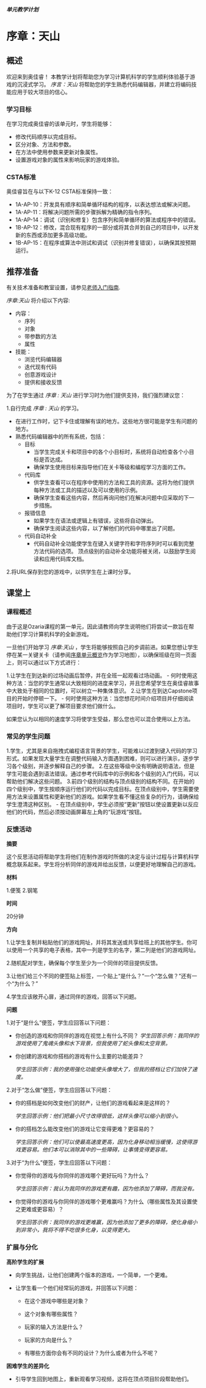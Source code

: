 ##### 单元教学计划
# 序章：天山

## 概述

欢迎来到奥佳睿！ 本教学计划将帮助您为学习计算机科学的学生顺利体验基于游戏的沉浸式学习。
 _序言：天山_    将帮助您的学生熟悉代码编辑器，并建立将编码技能应用于较大项目的信心。

### 学习目标

在学习完成奥佳睿的该单元时，学生将能够：

- 修改代码顺序以完成目标。
- 区分对象、方法和参数。
- 在方法中使用参数来更新对象属性。
- 设置游戏对象的属性来影响玩家的游戏体验。

### CSTA标准

奥佳睿旨在与以下K-12 CSTA标准保持一致：

- 1A-AP-10：开发具有顺序和简单循环结构的程序，以表达想法或解决问题。
- 1A-AP-11：将解决问题所需的步骤拆解为精确的指令序列。
- 1A-AP-14：调试（识别和修复）包含序列和简单循环的算法或程序中的错误。
- 1B-AP-12：修改，混合现有程序的一部分或将其合并到自己的项目中，以开发新的东西或添加更多高级功能。
- 1B-AP-15：在程序或算法中测试和调试（识别并修复错误），以确保其按预期运行。

## 推荐准备

有关技术准备和教室设置，请参见[老师入门指南](/teachers/resources/getting-started-zh-HANS).

_序章:天山_ 将介绍以下内容:

   - 内容：
       - 序列
       - 对象
       - 带参数的方法
       - 属性
   - 技能：
       - 浏览代码编辑器
       - 迭代现有代码
       - 创意游戏设计
       - 提供和接收反馈

为了在学生通过  _序章 : 天山_ 进行学习时为他们提供支持，我们强烈建议您：

1.自行完成  _序章 : 天山_ 的学习。
   - 在进行工作时，记下卡住或理解有误的地方。这些地方很可能是学生有问题的地方。
   - 熟悉代码编辑器中的所有系统，包括：
        - 目标
            - 当学生完成关卡和项目中的各个小目标时，系统将自动检查各个小目标是否达成。
            - 确保学生使用目标来指导他们在关卡等级和编程学习方面的工作。
        - 代码库
            - 供学生查看可以在程序中使用的方法和工具的资源。这将为他们提供每种方法或工具的描述以及可以使用的示例。
            - 确保学生查看这些内容，然后再询问他们在解决问题中应采取的下一步措施。
        - 报错信息
            -  如果学生在语法或逻辑上有错误，这些将自动弹出。
            -  确保学生阅读这些内容，以了解他们的代码中哪里出了问题。
        - 代码自动补全
            - 代码自动补全功能使学生在键入关键字符和字符序列时可以看到完整方法代码的选项。 顶点级别的自动补全功能将被关闭，以鼓励学生阅读和应用代码库文档。

2.将URL保存到您的游戏中，以供学生在上课时分享。

## 课堂上

### 课程概述

由于这是Ozaria课程的第一单元，因此请教师向学生说明他们将尝试一款旨在帮助他们学习计算机科学的全新游戏。

一旦他们开始学习  _序章:天山_ ，学生将能够按照自己的步调前进。如果您想让学生停在某一关键关卡（请参阅[序章单元概览](/teachers/resources/1fhUnitOverview-zh-HANS)作为学习地图），以确保班级在同一页面上，则可以通过以下方式进行：

1.让学生在到达新的过场动画后暂停，并在全班一起观看过场动画。
    - 何时使用这种方法：当您的学生通常以大致相同的进度来学习，并且您希望学生在奥佳睿故事中大致处于相同的位置时，可以树立一种集体意识。
2.让学生在到达Capstone项目的开始时停顿一下。
    - 何时使用这种方法：当您想花时间介绍项目并仔细阅读项目时，学生可以更了解项目要求他们做什么。

如果您认为以相同的速度学习将使学生受益，那么您也可以混合使用以上方法。

### 常见的学生问题

1.学生，尤其是来自拖拽式编程语言背景的学生，可能难以过渡到键入代码的学习形式。如果发现大量学生在调整代码输入方面遇到困难，则可以进行演示，逐步学习各个级别，并逐步解释自己的步骤。
2.在这些等级中没有明确说明语法，但是学生可能会遇到语法错误。通过参考代码库中的示例和各个级别的入门代码，可以帮助他们解决这些问题。
3.前四个级别的结构与顶点级别的结构不同。在开始的四个级别中，学生按顺序运行他们的代码以完成目标。在顶点级别中，学生需要使用方法来设置属性和更新他们的游戏。如果学生看不懂这些复杂的行为，请确保给学生澄清这种区别。
    - 在顶点级别中，学生必须按“更新”按钮以使设置更新以反应他们的代码，然后必须按动画屏幕左上角的“玩游戏”按钮。

### 反馈活动

**摘要**

这个反思活动将帮助学生将他们在制作游戏时所做的决定与设计过程与计算机科学概念联系起来。学生将分析同伴的游戏并给出反馈，以便更好地理解自己的游戏。

**材料**

1.便笺
2.钢笔

**时间**

20分钟

**方向**

1.让学生复制并粘贴他们的游戏网址，并将其发送或共享给班上的其他学生。你可以使用一个共享的电子表格，其中一列是学生的名字，第二列是他们的游戏网址。

2.随机配对学生，确保每个学生至少为一个同伴的项目提供反馈。

3.让他们给三个不同的便签贴上标签，一个贴上“是什么？”一个“怎么做？”还有一个“为什么？”

4.学生应该敞开心扉，通过同伴的游戏，回答以下问题。

**问题**

1.对于“是什么”便签，学生应回答以下问题：

- 你创造的游戏和你同伴的游戏在视觉上有什么不同？
        _学生回答示例：我同伴的游戏使用了鬼魂头像和水下背景，但我使用了蛇头像和太空背景。_

- 你创建的游戏和你搭档的游戏有什么主要的功能差异？

	_学生回答示例：我的使用强化功能使头像增大了，但我的搭档让它们加快了速度。_

2.对于“怎么做”便签，学生应回答以下问题：

- 你的搭档是如何改变他们的财产，让他们的游戏看起来是这样的？

	_学生回答示例：他们把最小尺寸改得很低，这样头像可以缩小到很小。_

- 你的搭档怎么能改变他们的游戏让它变得更难？更容易的？

	_学生回答示例：他们可以使最高速度更高，因为化身移动相当缓慢，这使得游戏更容易。他们本可以消除其中的一些障碍，让事情变得更容易。_

3.对于“为什么”便签，学生应回答以下问题：

- 你觉得你的游戏与你同伴的游戏哪个更好玩吗？为什么？

	_学生回答示例：我认为我同伴的游戏更有趣，因为他添加了障碍，而我没有。_

- 你觉得你的游戏与你同伴的游戏哪个更难赢吗？为什么（哪些属性及其设置使之更难或更容易）？

	_学生回答示例：我同伴的游戏更难赢，因为他添加了更多的障碍，使化身缩小到非常小，我将不得不吃很多化身，以变得更大。_

### 扩展与分化

**高阶学生的扩展**

- 向学生挑战，让他们创建两个版本的游戏，一个简单，一个更难。

- 让学生看一个他们经常玩的游戏，并回答以下问题：

	- 在这个游戏中哪些是对象？

	- 这个对象有哪些属性？

	- 玩家的输入方法是什么？

	- 玩家的方向是什么？

	- 有哪些方面你会有不同的设计？为什么或者为什么不呢？

**困难学生的差异化**

- 引导学生回到地图上，重新观看学习视频，这将在顶点项目阶段帮助他们。
